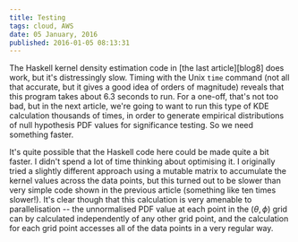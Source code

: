 ```yaml
---
title: Testing
tags: cloud, AWS
date: 05 January, 2016
published: 2016-01-05 08:13:31
---
```


The Haskell kernel density estimation code in
[the last article][blog8] does work, but it's distressingly slow.
Timing with the Unix `time` command (not all that accurate, but it
gives a good idea of orders of magnitude) reveals that this program
takes about 6.3 seconds to run.  For a one-off, that's not too bad,
but in the next article, we're going to want to run this type of KDE
calculation thousands of times, in order to generate empirical
distributions of null hypothesis PDF values for significance testing.
So we need something faster.

<!--more-->

It's quite possible that the Haskell code here could be made quite a
bit faster.  I didn't spend a lot of time thinking about optimising
it.  I originally tried a slightly different approach using a mutable
matrix to accumulate the kernel values across the data points, but
this turned out to be slower than very simple code shown in the
previous article (something like ten times slower!).  It's clear
though that this calculation is very amenable to parallelisation --
the unnormalised PDF value at each point in the $(\theta, \phi)$ grid
can by calculated independently of any other grid point, and the
calculation for each grid point accesses all of the data points in a
very regular way.
